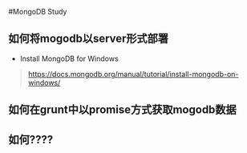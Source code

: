 #MongoDB Study

## 如何将mogodb以server形式部署

- Install MongoDB for Windows
> https://docs.mongodb.org/manual/tutorial/install-mongodb-on-windows/

## 如何在grunt中以promise方式获取mogodb数据

## 如何????